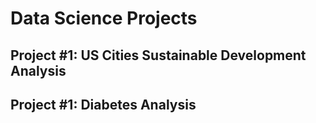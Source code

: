 # Data Science Projects

## Project #1: US Cities Sustainable Development Analysis 
## Project #1: Diabetes Analysis
